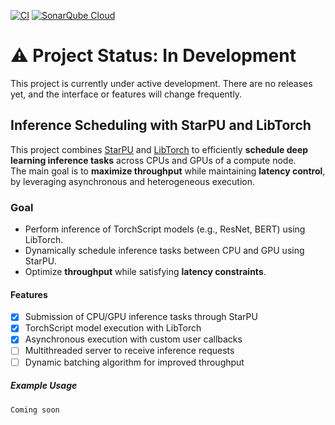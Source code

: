 [![CI](https://github.com/daxmawal/StarPU-Inference-Server/actions/workflows/ci.yml/badge.svg)](https://github.com/daxmawal/StarPU-Inference-Server/actions/workflows/ci.yml)
[![SonarQube Cloud](https://sonarcloud.io/images/project_badges/sonarcloud-dark.svg)](https://sonarcloud.io/summary/new_code?id=daxmawal_StarPU-Inference-Server)
# ⚠️ Project Status: In Development
This project is currently under active development. There are no releases yet, and the interface or features will change frequently. 


## Inference Scheduling with StarPU and LibTorch

This project combines [StarPU](https://starpu.gitlabpages.inria.fr/) and [LibTorch](https://pytorch.org/cppdocs/) to efficiently **schedule deep learning inference tasks** across CPUs and GPUs of a compute node.  
The main goal is to **maximize throughput** while maintaining **latency control**, by leveraging asynchronous and heterogeneous execution.

### Goal

- Perform inference of TorchScript models (e.g., ResNet, BERT) using LibTorch.
- Dynamically schedule inference tasks between CPU and GPU using StarPU.
- Optimize **throughput** while satisfying **latency constraints**.

#### Features

- [x] Submission of CPU/GPU inference tasks through StarPU
- [x] TorchScript model execution with LibTorch
- [x] Asynchronous execution with custom user callbacks
- [ ] Multithreaded server to receive inference requests
- [ ] Dynamic batching algorithm for improved throughput

##### Example Usage

```bash
Coming soon
```
